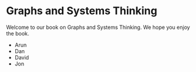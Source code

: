 # Graphs and Systems Thinking

Welcome to our book on Graphs and Systems Thinking. We hope you enjoy the book.

- Arun<br/>
- Dan<br/>
- David<br/>
- Jon<br/>


